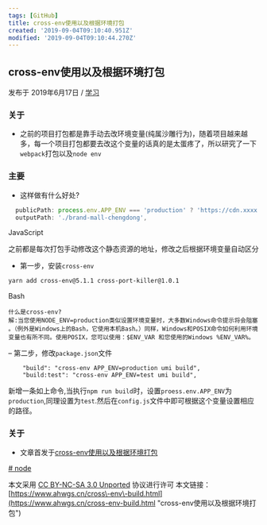 ```yaml
---
tags: [GitHub]
title: cross-env使用以及根据环境打包
created: '2019-09-04T09:10:40.951Z'
modified: '2019-09-04T09:10:44.270Z'
---
```


## cross\-env使用以及根据环境打包

发布于 2019年6月17日 / [学习](https://www.ahwgs.cn/category/study)

### 关于

*   之前的项目打包都是靠手动去改环境变量(纯属沙雕行为)，随着项目越来越多，每一个项目打包都要去改这个变量的话真的是太蛋疼了，所以研究了一下`webpack`打包以及`node env`

### 主要

*   这样做有什么好处?

```javascript
  publicPath: process.env.APP_ENV === 'production' ? 'https://cdn.xxxx.com/brand-mall-chengdong/' : '/',
  outputPath: './brand-mall-chengdong',

```

JavaScript

之前都是每次打包手动修改这个静态资源的地址，修改之后根据环境变量自动区分

*   第一步，安装`cross-env`

```bash
yarn add cross-env@5.1.1 cross-port-killer@1.0.1

```

Bash

```
什么是cross-env?
解:当您使用NODE_ENV=production类似设置环境变量时，大多数Windows命令提示将会阻塞 。（例外是Windows上的Bash，它使用本机Bash。）同样，Windows和POSIX命令如何利用环境变量也有所不同。使用POSIX，您可以使用：$ENV_VAR 和您使用的Windows %ENV_VAR%。

```

– 第二步，修改`package.json`文件

```
    "build": "cross-env APP_ENV=production umi build",
    "build:test": "cross-env APP_ENV=test umi build",

```

新增一条如上命令,当执行`npm run build`时，设置`proess.env.APP_ENV`为`production`,同理设置为`test`.然后在`config.js`文件中即可根据这个变量设置相应的路径。

### 关于

*   文章首发于[cross\-env使用以及根据环境打包](https://www.ahwgs.cn/cross-env-build.html)

[\# node](https://www.ahwgs.cn/tag/node)

本文采用 [CC BY\-NC\-SA 3.0 Unported](https://creativecommons.org/licenses/by-nc-sa/3.0/deed.zh) 协议进行许可
本文链接： [https://www.ahwgs.cn/cross\-env\-build.html](https://www.ahwgs.cn/cross-env-build.html "cross-env使用以及根据环境打包")

